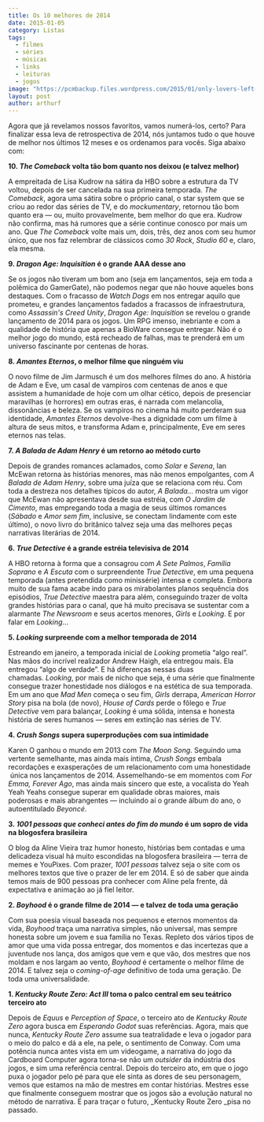 ```yaml
---
title: Os 10 melhores de 2014
date: 2015-01-05
category: Listas
tags:
  - filmes
  - séries
  - músicas
  - links
  - leituras
  - jogos
image: "https://pcmbackup.files.wordpress.com/2015/01/only-lovers-left-alive.jpg"
layout: post
author: arthurf
---
```

Agora que já revelamos nossos favoritos, vamos numerá-los, certo? Para finalizar essa leva de retrospectiva de 2014, nós juntamos tudo o que houve de melhor nos últimos 12 meses e os ordenamos para vocês. Siga abaixo com:

**10. _The Comeback_ volta tão bom quanto nos deixou (e talvez melhor)**

A empreitada de Lisa Kudrow na sátira da HBO sobre a estrutura da TV voltou, depois de ser cancelada na sua primeira temporada. _The Comeback_, agora uma sátira sobre o próprio canal, o star system que se criou ao redor das séries de TV, e do _mockumentary_, retornou tão bom quanto era — ou, muito provavelmente, bem melhor do que era. Kudrow não confirma, mas há rumores que a série continue conosco por mais um ano. Que _The Comeback_ volte mais um, dois, três, dez anos com seu humor único, que nos faz relembrar de clássicos como _30 Rock_, _Studio 60_ e, claro, ela mesma.

**9. _Dragon Age: Inquisition_ é o grande AAA desse ano**

Se os jogos não tiveram um bom ano (seja em lançamentos, seja em toda a polêmica do GamerGate), não podemos negar que não houve aqueles bons destaques. Com o fracasso de _Watch Dogs_ em nos entregar aquilo que prometeu, e grandes lançamentos fadados a fracassos de infraestrutura, como _Assassin's Creed Unity_, _Dragon Age: Inquisition_ se revelou o grande lançamento de 2014 para os jogos. Um RPG imenso, inebriante e com a qualidade de história que apenas a BioWare consegue entregar. Não é o melhor jogo do mundo, está recheado de falhas, mas te prenderá em um universo fascinante por centenas de horas.

**8. _Amantes Eternos_, o melhor filme que ninguém viu**

O novo filme de Jim Jarmusch é um dos melhores filmes do ano. A história de Adam e Eve, um casal de vampiros com centenas de anos e que assistem a humanidade de hoje com um olhar cético, depois de presenciar maravilhas (e horrores) em outras eras, é narrada com melancolia, dissonâncias e beleza. Se os vampiros no cinema há muito perderam sua identidade, _Amantes Eternos_ devolve-lhes a dignidade com um filme à altura de seus mitos, e transforma Adam e, principalmente, Eve em seres eternos nas telas.

**7. _A Balada de Adam Henry_ é um retorno ao método curto**

Depois de grandes romances aclamados, como _Solar_ e _Serena_, Ian McEwan retorna às histórias menores, mas não menos empolgantes, com _A Balada de Adam Henry_, sobre uma juíza que se relaciona com réu. Com toda a destreza nos detalhes típicos do autor, _A Balada…_ mostra um vigor que McEwan não apresentava desde sua estréia, com _O Jardim de Cimento_, mas empregando toda a magia de seus últimos romances (_Sábado_ e _Amor sem fim_, inclusive, se conectam lindamente com este último), o novo livro do britânico talvez seja uma das melhores peças narrativas literárias de 2014.

**6. _True Detective_ é a grande estréia televisiva de 2014**

A HBO retorna à forma que a consagrou com _A Sete Palmos_, _Família Soprano_ e _A Escuta_ com o surpreendente _True Detective_, em uma pequena temporada (antes pretendida como minissérie) intensa e completa. Embora muito de sua fama acabe indo para os mirabolantes planos sequência dos episódios, _True Detective_ maestra para além, conseguindo trazer de volta grandes histórias para o canal, que há muito precisava se sustentar com a alarmante _The Newsroom_ e seus acertos menores, _Girls_ e _Looking_. E por falar em _Looking_…

**5. _Looking_ surpreende com a melhor temporada de 2014**

Estreando em janeiro, a temporada inicial de _Looking_ prometia “algo real”. Nas mãos do incrível realizador Andrew Haigh, ela entregou mais. Ela entregou “algo de verdade”. E há diferenças nessas duas chamadas. _Looking_, por mais de nicho que seja, é uma série que finalmente consegue trazer honestidade nos diálogos e na estética de sua temporada. Em um ano que _Mad Men_ começa o seu fim, _Girls_ derrapa, _American Horror Story_ pisa na bola (de novo), _House of Cards_ perde o fôlego e _True Detective_ vem para balançar, _Looking_ é uma sólida, intensa e honesta história de seres humanos — seres em extinção nas séries de TV.

**4. _Crush Songs_ supera superproduções com sua intimidade**

Karen O ganhou o mundo em 2013 com _The Moon Song_. Seguindo uma vertente semelhante, mas ainda mais íntima, _Crush Songs_ embala recordações e exasperações de um relacionamento com uma honestidade  única nos lançamentos de 2014. Assemelhando-se em momentos com _For Emma, Forever Ago_, mas ainda mais sincero que este, a vocalista do Yeah Yeah Yeahs consegue superar em qualidade obras maiores, mais poderosas e mais abrangentes — incluindo aí o grande álbum do ano, o autoentitulado _Beyoncé_.

**3. _1001 pessoas que conheci antes do fim do mundo_ é um sopro de vida na blogosfera brasileira**

O blog da Aline Vieira traz humor honesto, histórias bem contadas e uma delicadeza visual há muito escondidas na blogosfera brasileira — terra de memes e YouPixes. Com prazer, _1001 pessoas_ talvez seja o site com os melhores textos que tive o prazer de ler em 2014. E só de saber que ainda temos mais de 900 pessoas pra conhecer com Aline pela frente, dá expectativa e animação ao já fiel leitor.

**2. _Boyhood_ é o grande filme de 2014 — e talvez de toda uma geração**

Com sua poesia visual baseada nos pequenos e eternos momentos da vida, _Boyhood_ traça uma narrativa simples, não universal, mas sempre honesta sobre um jovem e sua família no Texas. Repleto dos vários tipos de amor que uma vida possa entregar, dos momentos e das incertezas que a juventude nos lança, dos amigos que vem e que vão, dos mestres que nos moldam e nos largam ao vento, _Boyhood_ é certamente o melhor filme de 2014. E talvez seja o _coming-of-age_ definitivo de toda uma geração. De toda uma universalidade.

**1. _Kentucky Route Zero: Act III_ toma o palco central em seu teátrico terceiro ato**

Depois de _Equus_ e _Perception of Space_, o terceiro ato de _Kentucky Route Zero_ agora busca em _Esperando Godot_ suas referências. Agora, mais que nunca, _Kentucky Route Zero_ assume sua teatralidade e leva o jogador para o meio do palco e dá a ele, na pele, o sentimento de Conway. Com uma potência nunca antes vista em um videogame, a narrativa do jogo da Cardboard Computer agora torna-se não um _outsider_ da indústria dos jogos, e sim uma referência central. Depois do terceiro ato, em que o jogo puxa o jogador pelo pé para que ele sinta as dores de seu personagem, vemos que estamos na mão de mestres em contar histórias. Mestres esse que finalmente conseguem mostrar que os jogos são a evolução natural no método de narrativa. E para traçar o futuro, _Kentucky Route Zero _pisa no passado.
